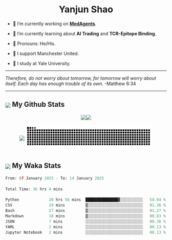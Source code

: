 

<h1 align="center">Yanjun Shao</h1>

- 🐒 I’m currently working on **[MedAgents](https://github.com/gersteinlab/MedAgents)**.

- 🦧 I’m currently learning about **AI Trading** and **TCR-Epitope Binding**.

- 🦍 Pronouns: He/His.

- 👹 I support Manchester United.

- 🐶 I study at Yale University.

---

<i> Therefore, do not worry about tomorrow, for tomorrow will worry about itself. Each day has enough trouble of its own. </i> -Matthew 6:34

---

<h2><img src="https://emojis.slackmojis.com/emojis/images/1579216111/7550/pikachu_wave.gif?1579216111" align="center" width="28" /> My Github Stats</h2>

<p align="center"><img align="center" src = "https://github-readme-stats.vercel.app/api?username=super-dainiu&show_icons=true&count_private=true&theme=tokyonight&hide=issues&line_height=30" width="400px"><img align="center" src = "https://github-readme-streak-stats.herokuapp.com/?user=super-dainiu&theme=tokyonight" width="400px"></p>

<p align="center"><img align="center" width="400px" src="https://github-readme-stats.vercel.app/api/top-langs/?username=super-dainiu&layout=compact&theme=tokyonight&hide=html,tex,jupyter%20notebook"><img align="center" width="400px" src="https://github.com/super-dainiu/super-dainiu/blob/output/github-contribution-grid-snake.svg"></p>

<h2><img src="https://emojis.slackmojis.com/emojis/images/1579216111/7550/pikachu_wave.gif?1579216111" align="center" width="28" /> My Waka Stats</h2>

<!--START_SECTION:waka-->

```python
From: 07 January 2025 - To: 14 January 2025

Total Time: 36 hrs 4 mins

Python             20 hrs 56 mins  ██████████████▓░░░░░░░░░░   58.04 %
CSV                29 mins         ▒░░░░░░░░░░░░░░░░░░░░░░░░   01.36 %
Bash               27 mins         ▒░░░░░░░░░░░░░░░░░░░░░░░░   01.27 %
Markdown           18 mins         ▒░░░░░░░░░░░░░░░░░░░░░░░░   00.83 %
JSON               7 mins          ░░░░░░░░░░░░░░░░░░░░░░░░░   00.36 %
YAML               2 mins          ░░░░░░░░░░░░░░░░░░░░░░░░░   00.13 %
Jupyter Notebook   2 mins          ░░░░░░░░░░░░░░░░░░░░░░░░░   00.13 %
```

<!--END_SECTION:waka-->
